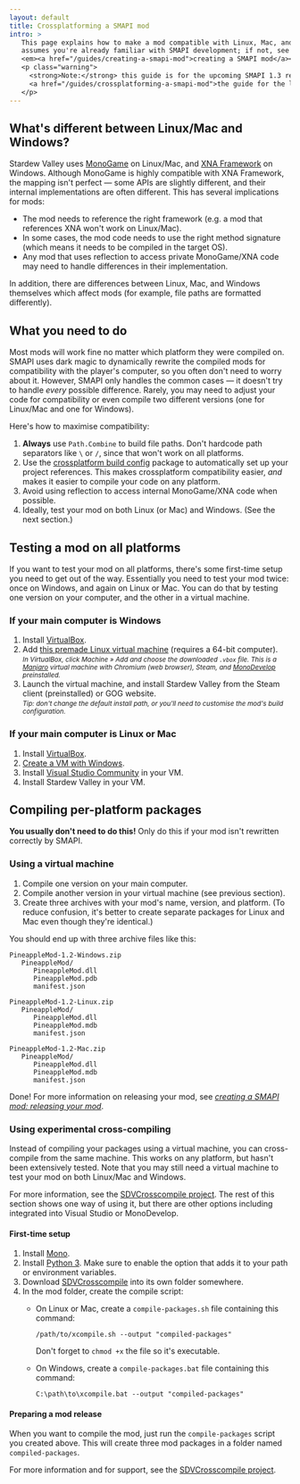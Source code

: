```yaml
---
layout: default
title: Crossplatforming a SMAPI mod
intro: >
   This page explains how to make a mod compatible with Linux, Mac, and Windows. This guide
   assumes you're already familiar with SMAPI development; if not, see
   <em><a href="/guides/creating-a-smapi-mod">creating a SMAPI mod</a></em> instead.<br />
   <p class="warning">
     <strong>Note:</strong> this guide is for the upcoming SMAPI 1.3 release. See
     <a href="/guides/crossplatforming-a-smapi-mod">the guide for the latest release</a>.
   </p>
---
```


## What's different between Linux/Mac and Windows?
Stardew Valley uses [MonoGame](http://www.monogame.net/) on Linux/Mac, and [XNA Framework](https://en.wikipedia.org/wiki/Microsoft_XNA)
on Windows. Although MonoGame is highly compatible with XNA Framework, the mapping isn't perfect —
some APIs are slightly different, and their internal implementations are often different. This has
several implications for mods:

* The mod needs to reference the right framework (e.g. a mod that references XNA won't
  work on Linux/Mac).
* In some cases, the mod code needs to use the right method signature (which means it needs
  to be compiled in the target OS).
* Any mod that uses reflection to access private MonoGame/XNA code may need to handle differences
  in their implementation.

In addition, there are differences between Linux, Mac, and Windows themselves which affect mods
(for example, file paths are formatted differently).

## What you need to do
Most mods will work fine no matter which platform they were compiled on. SMAPI uses dark magic to
dynamically rewrite the compiled mods for compatibility with the player's computer, so you often
don't need to worry about it. However, SMAPI only handles the common cases — it doesn't try to handle _every_ possible difference.
Rarely, you may need to adjust your code for compatibility or even compile two different versions
(one for Linux/Mac and one for Windows).

Here's how to maximise compatibility:

1. **Always** use `Path.Combine` to build file paths. Don't hardcode path separators like `\` or `/`,
   since that won't work on all platforms.
2. Use the [crossplatform build config](https://github.com/Pathoschild/Stardew.ModBuildConfig#readme)
   package to automatically set up your project references. This makes crossplatform compatibility
   easier, _and_ makes it easier to compile your code on any platform.
3. Avoid using reflection to access internal MonoGame/XNA code when possible.
4. Ideally, test your mod on both Linux (or Mac) and Windows. (See the next section.)

## Testing a mod on all platforms
If you want to test your mod on all platforms, there's some first-time setup you need to get out of
the way. Essentially you need to test your mod twice: once on Windows, and again on Linux or Mac.
You can do that by testing one version on your computer, and the other in a virtual machine.

### If your main computer is Windows

1. Install [VirtualBox](https://www.virtualbox.org/).
2. Add [this premade Linux virtual machine](https://www.dropbox.com/s/nrq9xsde2afp4ey/StardewValleyLinuxModding.7z)
   (requires a 64-bit computer).  
   _<small>In VirtualBox, click Machine » Add and choose the downloaded `.vbox` file. This is a
   [Manjaro](https://manjaro.org/) virtual machine with Chromium (web browser), Steam, and
   [MonoDevelop](http://www.monodevelop.com/) preinstalled.</small>_
4. Launch the virtual machine, and install Stardew Valley from the Steam client (preinstalled) or GOG website.  
   _<small>Tip: don't change the default install path, or you'll need to customise the mod's build
   configuration.</small>_

### If your main computer is Linux or Mac

1. Install [VirtualBox](https://www.virtualbox.org/).
2. [Create a VM with Windows](http://www.macworld.co.uk/how-to/mac-software/run-windows-10-on-your-mac-using-virtualbox-3621650/).
3. Install [Visual Studio Community](https://www.visualstudio.com/vs/community/) in your VM.
4. Install Stardew Valley in your VM.

## Compiling per-platform packages
**You usually don't need to do this!** Only do this if your mod isn't rewritten correctly by SMAPI.

### Using a virtual machine

1. Compile one version on your main computer.
2. Compile another version in your virtual machine (see previous section).
3. Create three archives with your mod's name, version, and platform. (To reduce confusion, it's
   better to create separate packages for Linux and Mac even though they're identical.)

You should end up with three archive files like this:

```
PineappleMod-1.2-Windows.zip
   PineappleMod/
      PineappleMod.dll
      PineappleMod.pdb
      manifest.json

PineappleMod-1.2-Linux.zip
   PineappleMod/
      PineappleMod.dll
      PineappleMod.mdb
      manifest.json

PineappleMod-1.2-Mac.zip
   PineappleMod/
      PineappleMod.dll
      PineappleMod.mdb
      manifest.json
```

Done! For more information on releasing your mod, see _[creating a SMAPI mod: releasing your mod](creating-a-smapi-mod#releasing-your-mod)_.

### Using experimental cross-compiling
Instead of compiling your packages using a virtual machine, you can cross-compile from the same
machine. This works on any platform, but hasn't been extensively tested. Note that you may still
need a virtual machine to test your mod on both Linux/Mac and Windows.

For more information, see the [SDVCrosscompile project](https://github.com/rumangerst/SDVCrosscompile).
The rest of this section shows one way of using it, but there are other options including
integrated into Visual Studio or MonoDevelop.

#### First-time setup

1. Install [Mono](http://www.mono-project.com/).
2. Install [Python 3](https://www.python.org/). Make sure to enable the option that adds it to your
   path or environment variables.
3. Download [SDVCrosscompile](https://github.com/rumangerst/SDVCrosscompile/releases) into its own
   folder somewhere.
4. In the mod folder, create the compile script:
   * On Linux or Mac, create a `compile-packages.sh` file containing this command:

     ```
     /path/to/xcompile.sh --output "compiled-packages"
     ```

     Don't forget to `chmod +x` the file so it's executable.

   * On Windows, create a `compile-packages.bat` file containing this command:

     ```
     C:\path\to\xcompile.bat --output "compiled-packages"
     ```

#### Preparing a mod release

When you want to compile the mod, just run the `compile-packages` script you created above. This
will create three mod packages in a folder named `compiled-packages`.

For more information and for support, see the [SDVCrosscompile project](https://github.com/rumangerst/SDVCrosscompile).
